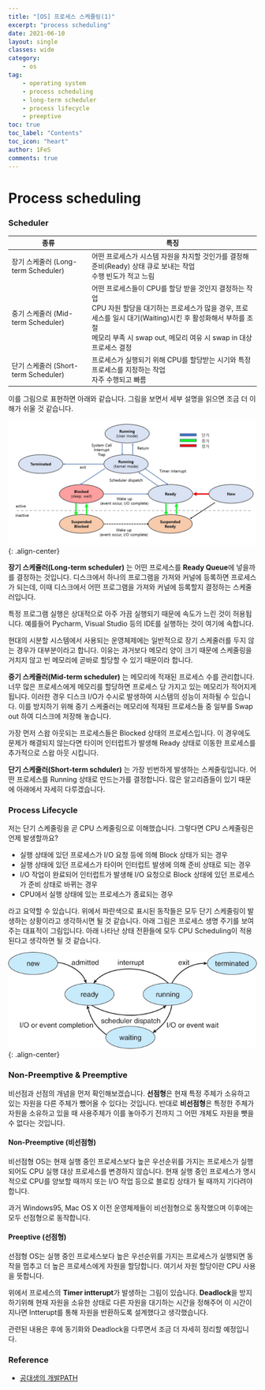 ```yaml
---
title: "[OS] 프로세스 스케쥴링(1)"
excerpt: "process scheduling"
date: 2021-06-10
layout: single
classes: wide
category:
    - os
tag:
    - operating system
    - process scheduling
    - long-term scheduler
    - process lifecycle
    - preeptive
toc: true
toc_label: "Contents"
toc_icon: "heart"
author: 1FeS
comments: true
---
```


# Process scheduling

### Scheduler

|종류|특징|
|---|---|
|장기 스케줄러 (Long-term Scheduler)|어떤 프로세스가 시스템 자원을 차지할 것인가를 결정해 준비(Ready) 상태 큐로 보내는 작업<br>수행 빈도가 적고 느림|
|중기 스케줄러 (Mid-term Scheduler)|어떤 프로세스들이 CPU를 할당 받을 것인지 결정하는 작업<br>CPU 자원 할당을 대기하는 프로세스가 많을 경우, 프로세스를 일시 대기(Waiting)시킨 후 활성화해서 부하를 조절<br>메모리 부족 시 swap out, 메모리 여유 시 swap in 대상 프로세스 결정|
|단기 스케줄러 (Short-term Scheduler)|프로세스가 실행되기 위해 CPU를 할당받는 시기와 특정 프로세스를 지정하는 작업<br>자주 수행되고 빠름|


이를 그림으로 표현하면 아래와 같습니다. 그림을 보면서 세부 설명을 읽으면 조금 더 이해가 쉬울 것 같습니다.

![process state diagram](/_img/2021-06-10/process_state.jpg){: .align-center}

**장기 스케쥴러(Long-term scheduler)** 는 어떤 프로세스를 **Ready Queue**에 넣을까를 결정하는 것입니다. 디스크에서 하나의 프로그램을 가져와 커널에 등록하면 프로세스가 되는데, 이때 디스크에서 어떤 프로그램을 가져와 커널에 등록할지 결정하는 스케줄러입니다.

특정 프로그램 실행은 상대적으로 아주 가끔 실행되기 때문에 속도가 느린 것이 허용됩니다. 예를들어 Pycharm, Visual Studio 등의 IDE를 실행하는 것이 여기에 속합니다.

현대의 시분할 시스템에서 사용되는 운영체제에는 일반적으로 장기 스케줄러를 두지 않는 경우가 대부분이라고 합니다. 이유는 과거보다 메모리 양이 크기 때문에 스케줄링을 거치지 않고 빈 메모리에 곧바로 할당할 수 있기 때문이라 합니다.

**중기 스케줄러(Mid-term scheduler)** 는 메모리에 적재된 프로세스 수를 관리합니다. 너무 많은 프로세스에게 메모리를 할당하면 프로세스 당 가지고 있는 메모리가 적어지게 됩니다. 이러한 경우 디스크 I/O가 수시로 발생하여 시스템의 성능이 저하될 수 있습니다. 이를 방지하기 위해 중기 스케줄러는 메모리에 적재된 프로세스들 중 일부를 Swap out 하여 디스크에 저장해 놓습니다.

가장 먼저 스왑 아웃되는 프로세스들은 Blocked 상태의 프로세스입니다. 이 경우에도 문제가 해결되지 않는다면 타이머 인터럽트가 발생해 Ready 상태로 이동한 프로세스를 추가적으로 스왑 아웃 시킵니다.

**단기 스케줄러(Short-term schduler)** 는 가장 빈번하게 발생하는 스케줄링입니다. 어떤 프로세스를 Running 상태로 만드는가를 결정합니다. 많은 알고리즘들이 있기 때문에 아래에서 자세히 다루겠습니다.

### Process Lifecycle

저는 단기 스케줄링을 곧 CPU 스케줄링으로 이해했습니다. 그렇다면 CPU 스케줄링은 언제 발생할까요? 

- 실행 상태에 있던 프로세스가 I/O 요청 등에 의해 Block 상태가 되는 경우
- 실행 상태에 있던 프로세스가 타이머 인터럽트 발생에 의해 준비 상태로 되는 경우
- I/O 작업이 완료되어 인터럽트가 발생해 I/O 요청으로 Block 상태에 있던 프로세스가 준비 상태로 바뀌는 경우
- CPU에서 실행 상태에 있는 프로세스가 종료되는 경우

라고 요약할 수 있습니다. 위에서 파란색으로 표시된 동작들은 모두 단기 스케줄링이 발생하는 상황이라고 생각하시면 될 것 같습니다. 아래 그림은 프로세스 생명 주기를 보여주는 대표적이 그림입니다. 아래 나타난 상태 전환들에 모두 CPU Scheduling이 적용된다고 생각하면 될 것 같습니다.

![process lifecycle](/_img/2021-06-10/process_lifecycle.jpg){: .align-center}

### Non-Preemptive & Preemptive

비선점과 선점의 개념을 먼저 확인해보겠습니다. **선점형**은 현재 특정 주체가 소유하고 있는 자원을 다른 주체가 뺐어올 수 있다는 것입니다. 반대로 **비선점형**은 특정한 주체가 자원을 소유하고 있을 때 사용주체가 이를 놓아주기 전까지 그 어떤 개체도 자원을 뺏을 수 없다는 것입니다.

#### Non-Preemptive (비선점형)

비선점형 OS는 현재 실행 중인 프로세스보다 높은 우선순위를 가지는 프로세스가 실행되어도 CPU 실행 대상 프로세스를 변경하지 않습니다. 현재 실행 중인 프로세스가 명시적으로 CPU를 양보할 때까지 또는 I/O 작업 등으로 블로킹 상태가 될 때까지 기다려야 합니다.

과거 Windows95, Mac OS X 이전 운영체제들이 비선점형으로 동작했으며 이후에는 모두 선점형으로 동작합니다.

#### Preeptive (선점형)

선점형 OS는 실행 중인 프로세스보다 높은 우선순위를 가지는 프로세스가 실행되면 동작을 멈추고 더 높은 프로세스에게 자원을 할당합니다. 여기서 자원 할당이란 CPU 사용을 뜻합니다.

위에서 프로세스의 **Timer intterupt**가 발생하는 그림이 있습니다. **Deadlock**을 방지하기위해 현재 자원을 소유한 상태로 다른 자원을 대기하는 시간을 정해주어 이 시간이 지나면 Intterupt를 통해 자원을 반환하도록 설계했다고 생각했습니다.

관련된 내용은 후에 동기화와 Deadlock을 다루면서 조금 더 자세히 정리할 예정입니다.

### Reference
- [공대생의 개발PATH](https://kosaf04pyh.tistory.com/191)